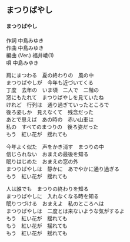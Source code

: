 ## まつりばやし
#### まつりばやし

作詞     中島みゆき  
作曲     中島みゆき  
編曲 (Ver.)     福井崚(1)  
唄        中島みゆき  



肩にまつわる　夏の終わりの　風の中  
まつりばやしが　今年も近づいてくる  
丁度　去年の　いま頃　二人で　二階の  
窓にもたれて　まつりばやしを見ていたね  
けれど　行列は　通り過ぎていったところで  
後ろ姿しか　見えなくて　残念だった  
あとで思えば　あの時の　赤い山車は  
私の　すべてのまつりの　後ろ姿だった  
もう　紅い花が　揺れても  
  
  
今年よく似た　声をかき消す　まつりの中  
信じられない　おまえの最後を知る  
眠りはじめた　おまえの窓の外  
まつりばやしは　静かに　あでやかに通り過ぎる  
もう　紅い花が　揺れても  
  
  
人は誰でも　まつりの終わりを知る  
まつりばやしに　入れなくなる時を知る  
眠りつづける　おまえよ　私のところへは  
まつりばやしは　二度とは来ないような気がするよ  
もう　紅い花が　揺れても  
もう　紅い花が　揺れても  
もう　紅い花が　揺れても  
